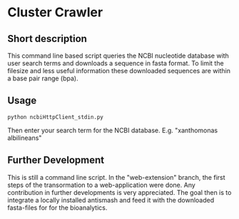 Cluster Crawler
==============

Short description
-----------------
This command line based script queries the NCBI nucleotide database with user
search terms and downloads a sequence in fasta format.
To limit the filesize and less useful information these downloaded sequences are 
within a base pair range (bpa).

Usage
-----
    python ncbiHttpClient_stdin.py
Then enter your search term for the NCBI database. E.g. "xanthomonas albilineans"

Further Development
-----------
This is still a command line script. In the "web-extension" branch, the first
steps of the transormation to a web-application were done. Any contribution in
further developments is very appreciated.
The goal then is to integrate a locally installed antismash and feed it with
the downloaded fasta-files for for the bioanalytics.
